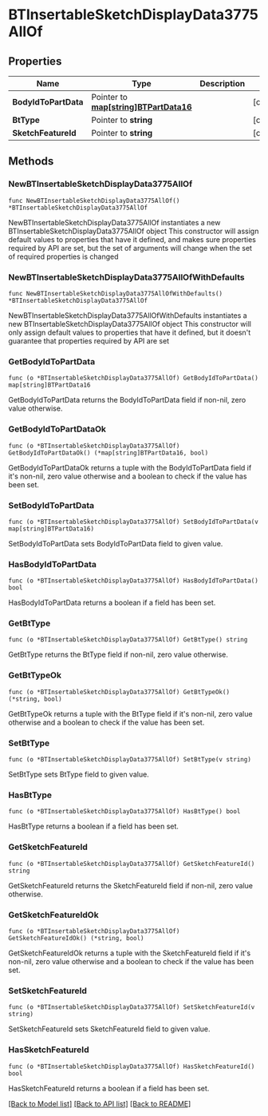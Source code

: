 # BTInsertableSketchDisplayData3775AllOf

## Properties

Name | Type | Description | Notes
------------ | ------------- | ------------- | -------------
**BodyIdToPartData** | Pointer to [**map[string]BTPartData16**](BTPartData16.md) |  | [optional] 
**BtType** | Pointer to **string** |  | [optional] 
**SketchFeatureId** | Pointer to **string** |  | [optional] 

## Methods

### NewBTInsertableSketchDisplayData3775AllOf

`func NewBTInsertableSketchDisplayData3775AllOf() *BTInsertableSketchDisplayData3775AllOf`

NewBTInsertableSketchDisplayData3775AllOf instantiates a new BTInsertableSketchDisplayData3775AllOf object
This constructor will assign default values to properties that have it defined,
and makes sure properties required by API are set, but the set of arguments
will change when the set of required properties is changed

### NewBTInsertableSketchDisplayData3775AllOfWithDefaults

`func NewBTInsertableSketchDisplayData3775AllOfWithDefaults() *BTInsertableSketchDisplayData3775AllOf`

NewBTInsertableSketchDisplayData3775AllOfWithDefaults instantiates a new BTInsertableSketchDisplayData3775AllOf object
This constructor will only assign default values to properties that have it defined,
but it doesn't guarantee that properties required by API are set

### GetBodyIdToPartData

`func (o *BTInsertableSketchDisplayData3775AllOf) GetBodyIdToPartData() map[string]BTPartData16`

GetBodyIdToPartData returns the BodyIdToPartData field if non-nil, zero value otherwise.

### GetBodyIdToPartDataOk

`func (o *BTInsertableSketchDisplayData3775AllOf) GetBodyIdToPartDataOk() (*map[string]BTPartData16, bool)`

GetBodyIdToPartDataOk returns a tuple with the BodyIdToPartData field if it's non-nil, zero value otherwise
and a boolean to check if the value has been set.

### SetBodyIdToPartData

`func (o *BTInsertableSketchDisplayData3775AllOf) SetBodyIdToPartData(v map[string]BTPartData16)`

SetBodyIdToPartData sets BodyIdToPartData field to given value.

### HasBodyIdToPartData

`func (o *BTInsertableSketchDisplayData3775AllOf) HasBodyIdToPartData() bool`

HasBodyIdToPartData returns a boolean if a field has been set.

### GetBtType

`func (o *BTInsertableSketchDisplayData3775AllOf) GetBtType() string`

GetBtType returns the BtType field if non-nil, zero value otherwise.

### GetBtTypeOk

`func (o *BTInsertableSketchDisplayData3775AllOf) GetBtTypeOk() (*string, bool)`

GetBtTypeOk returns a tuple with the BtType field if it's non-nil, zero value otherwise
and a boolean to check if the value has been set.

### SetBtType

`func (o *BTInsertableSketchDisplayData3775AllOf) SetBtType(v string)`

SetBtType sets BtType field to given value.

### HasBtType

`func (o *BTInsertableSketchDisplayData3775AllOf) HasBtType() bool`

HasBtType returns a boolean if a field has been set.

### GetSketchFeatureId

`func (o *BTInsertableSketchDisplayData3775AllOf) GetSketchFeatureId() string`

GetSketchFeatureId returns the SketchFeatureId field if non-nil, zero value otherwise.

### GetSketchFeatureIdOk

`func (o *BTInsertableSketchDisplayData3775AllOf) GetSketchFeatureIdOk() (*string, bool)`

GetSketchFeatureIdOk returns a tuple with the SketchFeatureId field if it's non-nil, zero value otherwise
and a boolean to check if the value has been set.

### SetSketchFeatureId

`func (o *BTInsertableSketchDisplayData3775AllOf) SetSketchFeatureId(v string)`

SetSketchFeatureId sets SketchFeatureId field to given value.

### HasSketchFeatureId

`func (o *BTInsertableSketchDisplayData3775AllOf) HasSketchFeatureId() bool`

HasSketchFeatureId returns a boolean if a field has been set.


[[Back to Model list]](../README.md#documentation-for-models) [[Back to API list]](../README.md#documentation-for-api-endpoints) [[Back to README]](../README.md)


